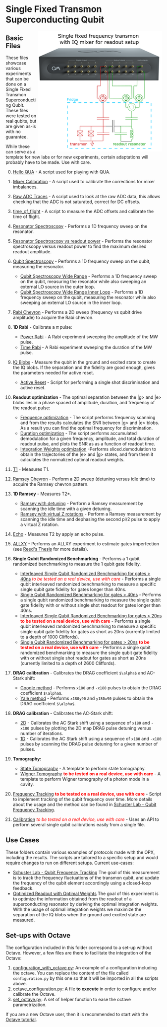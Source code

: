 # Single Fixed Transmon Superconducting Qubit

<img align="right" src="Single Fixed Frequency Transmon Setup.PNG" alt="drawing" width="400"/>

## Basic Files
These files showcase various experiments that can be done on a Single Fixed Transmon Superconducting Qubit.
These files were tested on real qubits, but are given as-is with no guarantee.

While these can serve as a template for new labs or for new experiments, certain adaptations will probably have to be made.
Use with care.

0. [Hello QUA](00_hello_qua.py) - A script used for playing with QUA.
1. [Mixer Calibration](01_manual_mixer_calibration.py) - A script used to calibrate the corrections for mixer imbalances.
2. [Raw ADC Traces](02_raw_adc_traces.py) - A script used to look at the raw ADC data, this allows checking that the ADC 
is not saturated, correct for DC offsets.
3. [time_of_flight](03_time_of_flight.py) - A script to measure the ADC offsets and calibrate the time of flight.
4. [Resonator Spectroscopy](04_resonator_spec.py) - Performs a 1D frequency sweep on the resonator.
5. [Resonator Spectroscopy vs readout power](05_resonator_spec_vs_amplitude.py) - Performs the resonator spectroscopy versus readout power to find the maximum desired readout amplitude.
6. [Qubit Spectroscopy](06_qubit_spec.py) - Performs a 1D frequency sweep on the qubit, measuring the resonator.
   * [Qubit Spectroscopy Wide Range](06_qubit_spec_wide_range.py) - Performs a 1D frequency sweep on the qubit, measuring the resonator while also sweeping an external LO source in the outer loop.
   * [Qubit Spectroscopy Wide Range Inner Loop](06_qubit_spec_wide_range_inner_loop_TBD.py) - Performs a 1D frequency sweep on the qubit, measuring the resonator while also sweeping an external LO source in the inner loop.
7. [Rabi Chevron](07_rabi_chevron.py) - Performs a 2D sweep (frequency vs qubit drive amplitude) to acquire the Rabi chevron.
8. **1D Rabi** - Calibrate a $\pi$ pulse:
    * [Power Rabi](08_power_rabi.py) - A Rabi experiment sweeping the amplitude of the MW pulse.
    * [Time Rabi](08_time_rabi.py) - A Rabi experiment sweeping the duration of the MW pulse.
9. [IQ Blobs](09_IQ_blobs.py) - Measure the qubit in the ground and excited state to create the IQ blobs. If the separation
and the fidelity are good enough, gives the parameters needed for active reset.
    * [Active Reset](09_active_reset.py) - Script for performing a single shot discrimination and active reset.
10. **Readout optimization** - The optimal separation between the |g> and |e> blobs lies in a phase spaced of amplitude, duration, and frequency of the readout pulse:
    * [Frequency optimization](10_readout_frequency_optimization.py) - The script performs frequency scanning and from the results calculates the SNR between |g> and |e> blobs. As a result you can find the optimal frequency for discrimination.
    * [Duration optimization](10_readout_duration_optimization.py) - The script performs accumulated demodulation for a given frequency, amplitude, and total duration of readout pulse, and plots the SNR as as a function of readout time.
    * [Integration Weights optimization](10_readout_weight_optimization.py) -Performs sliced.demodulation to obtain the trajectories of the |e> and |g> states, and from them it calculates the normalized optimal readout weights.
11. [T1](11_T1.py) - Measures T1.
13. [Ramsey Chevron](12_ramsey_chevron.py) - Perform a 2D sweep (detuning versus idle time) to acquire the Ramsey chevron pattern.
12. **1D Ramsey** - Measures T2*.
    * [Ramsey with detuning](13_ramsey_w_detuning.py) - Perform a Ramsey measurement by scanning the idle time with a given detuning.
    * [Ramsey with virtual Z rotations](13_ramsey_w_virtual_rotation.py) - Perform a Ramsey measurement by scanning the idle time and dephasing the second pi/2 pulse to apply a virtual Z rotation.
14. [Echo](14_echo.py) - Measures T2 by apply an echo pulse.
15. [ALLXY](15_allxy.py) - Performs an ALLXY experiment to estimate gates imperfection
(see [Reed's Thesis](https://rsl.yale.edu/sites/default/files/files/RSL_Theses/reed.pdf) for more details).
16. **Single Qubit Randomized Benchmarking** - Performs a 1 qubit randomized benchmarking to measure the 1 qubit gate
fidelity.
    * [Interleaved Single Qubit Randomized Benchmarking for gates > 40ns](16_randomized_benchmarking_interleaved.py) <span style="color:red">_to be tested on a real device, use with care_</span> - Performs a single qubit interleaved randomized benchmarking to measure a specific single qubit gate fidelity  for gates longer than 40ns.
    * [Single Qubit Randomized Benchmarking for gates > 40ns](16_randomized_benchmarking.py) - Performs a single qubit randomized benchmarking to measure the single qubit gate fidelity with or without single shot readout for gates longer than 40ns.
    * [Interleaved Single Qubit Randomized Benchmarking for gates > 20ns](16_randomized_benchmarking_interleaved_20ns.py) <span style="color:red">__to be tested on a real device, use with care__</span> - Performs a single qubit interleaved randomized benchmarking to measure a specific single qubit gate fidelity for gates as short as 20ns (currently limited to a depth of 1000 Cliffords).
    * [Single Qubit Randomized Benchmarking for gates > 20ns](16_randomized_benchmarking_20ns.py) <span style="color:red">__to be tested on a real device, use with care__</span> - Performs a single qubit randomized benchmarking to measure the single qubit gate fidelity with or without single shot readout for gates as short as 20ns (currently limited to a depth of 2600 Cliffords).
17. **DRAG calibration** - Calibrates the DRAG coefficient `$\alpha$` and AC-Stark shift:
    * [Google method](17_DRAG_calibration_Google.py) - Performs `x180` and `-x180` pulses to obtain 
the DRAG coefficient `$\alpha$`.
    * [Yale method](17_DRAG_calibration_Yale.py) - Performs `x180y90` and `y180x90` pulses to obtain 
the DRAG coefficient `$\alpha$`.
18. **DRAG calibration** - Calibrates the AC-Stark shift:
    * [2D](18_AC_Stark_2Dcalibration_Google.py) - Calibrates the AC Stark shift using a sequence of `x180` and `-x180` pulses by plotting the 2D map DRAG pulse detuning versus number of iterations.
    * [1D](18_AC_Stark_1Dcalibration_Google.py) - Calibrates the AC Stark shift using a sequence of `x180` and `-x180` pulses by scanning the DRAG pulse detuning for a given number of pulses.

19. **Tomography:**
    * [State Tomography](19_state_tomography.py) - A template to perform state tomography.
    * [Wigner Tomography](19_wigner_tomography.py) <span style="color:red">__to be tested on a real device, use with care__</span> - A template to perform Wigner tomography of a photon mode in a cavity.
20.  [Frequency Tracking](20_frequency_tracking.py) <span style="color:red">__to be tested on a real device, use with care__</span> - Script to implement tracking of the qubit frequency over time. More details about the usage and the method can be found in [Schuster Lab - Qubit Frequency Tracking](./Use%20Case%201%20-%20Schuster%20Lab%20-%20Qubit%20Frequency%20Tracking).
21.  [Calibration](calibrations.py) <span style="color:red">_to be tested on a real device, use with care_</span> - Uses an API to perform several single qubit calibrations easily from a single file.

## Use Cases
These folders contain various examples of protocols made with the OPX, including the results. The scripts are tailored to
a specific setup and would require changes to run on different setups. Current use-cases:

* [Schuster Lab - Qubit Frequency Tracking](./Use%20Case%201%20-%20Schuster%20Lab%20-%20Qubit%20Frequency%20Tracking)
The goal of this measurement is to track the frequency fluctuations of the transmon qubit, and update the frequency of the qubit element accordingly using a closed-loop feedback.
* [Optimized Readout with Optimal Weights](./Use%20Case%202%20-%20Optimized%20readout%20with%20optimal%20weights) 
The goal of this experiment is to optimize the information obtained from the readout of a superconducting resonator by deriving the optimal integration weights. With the usage of optimal integration weights we maximize the separation of the IQ blobs when the ground and excited state are measured.


## Set-ups with Octave

The configuration included in this folder correspond to a set-up without Octave. 
However, a few files are there to facilitate the integration of the Octave:
1. [configuration_with_octave.py](configuration_with_octave.py): An example of a configuration including the octave. You can replace the content of the file called `configuration.py` by this one so that it will be imported in all the scripts above.
2. [octave_configuration.py](octave_configuration.py): A file __to execute__ in order to configure and/or calibrate the Octave.
3. [set_octave.py](set_octave.py): A set of helper function to ease the octave parametrization.

If you are a new Octave user, then it is recommended to start with the [Octave tutorial](https://github.com/qua-platform/qua-libs/blob/main/Tutorials/intro-to-octave/README.md).
